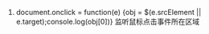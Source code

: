 1. document.onclick = function(e) {obj = $(e.srcElement || e.target);console.log(obj[0])}
    监听鼠标点击事件所在区域
